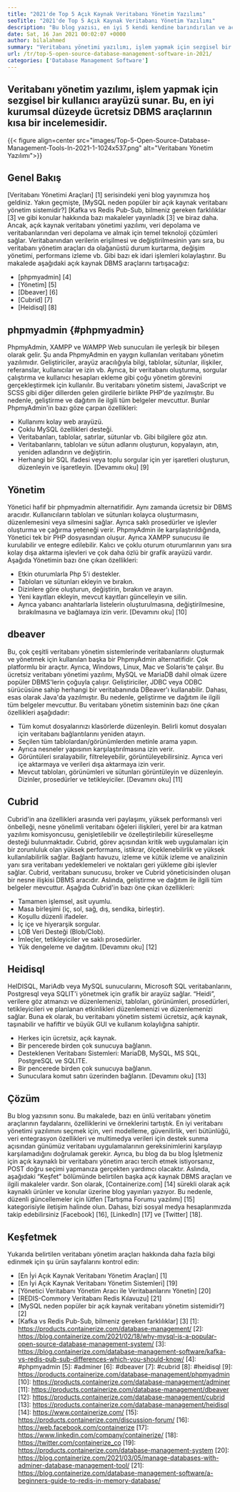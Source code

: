 ```yaml
---
title: "2021'de Top 5 Açık Kaynak Veritabanı Yönetim Yazılımı" 
seoTitle: "2021'de Top 5 Açık Kaynak Veritabanı Yönetim Yazılımı" 
description: "Bu blog yazısı, en iyi 5 kendi kendine barındırılan ve açık kaynaklı veritabanı yönetim yazılımı hakkında. Bunlar Phpmyadmin, Adminer, Dbeaver, Cubrid ve Heidisql'dir." 
date: Sat, 16 Jan 2021 00:02:07 +0000
author: bilalahmed
summary: "Veritabanı yönetimi yazılımı, işlem yapmak için sezgisel bir kullanıcı arayüzü sunar. Bu, en iyi kurumsal düzeyde ücretsiz DBMS araçlarının kısa bir incelemesidir." 
url: /tr/top-5-open-source-database-management-software-in-2021/
categories: ['Database Management Software']
---
```


## Veritabanı yönetim yazılımı, işlem yapmak için sezgisel bir kullanıcı arayüzü sunar. Bu, en iyi kurumsal düzeyde ücretsiz DBMS araçlarının kısa bir incelemesidir.

{{< figure align=center src="images/Top-5-Open-Source-Database-Management-Tools-In-2021-1-1024x537.png" alt="Veritabanı Yönetim Yazılımı">}}


## Genel Bakış
[Veritabanı Yönetimi Araçları] [1] serisindeki yeni blog yayınımıza hoş geldiniz. Yakın geçmişte, [MySQL neden popüler bir açık kaynak veritabanı yönetim sistemidir?] [Kafka vs Redis Pub-Sub, bilmeniz gereken farklılıklar [3] ve gibi konular hakkında bazı makaleler yayınladık [3] ve biraz daha. Ancak, açık kaynak veritabanı yönetimi yazılımı, veri depolama ve veritabanlarından veri depolama ve almak için temel teknoloji çözümleri sağlar. Veritabanından verilerin erişilmesi ve değiştirilmesinin yanı sıra, bu veritabanı yönetim araçları da olağanüstü durum kurtarma, değişim yönetimi, performans izleme vb. Gibi bazı ek idari işlemleri kolaylaştırır.
Bu makalede aşağıdaki açık kaynak DBMS araçlarını tartışacağız:
  * [phpmyadmin] [4]
  * [Yönetim] [5]
  * [Dbeaver] [6]
  * [Cubrid] [7]
  * [Heidisql] [8]

## phpmyadmin {#phpmyadmin}
PhpmyAdmin, XAMPP ve WAMPP Web sunucuları ile yerleşik bir bileşen olarak gelir. Şu anda PhpmyAdmin en yaygın kullanılan veritabanı yönetim yazılımıdır. Geliştiriciler, arayüz aracılığıyla bilgi, tablolar, sütunlar, ilişkiler, referanslar, kullanıcılar ve izin vb. Ayrıca, bir veritabanı oluşturma, sorgular çalıştırma ve kullanıcı hesapları ekleme gibi çoğu yönetim görevini gerçekleştirmek için kullanılır. Bu veritabanı yönetim sistemi, JavaScript ve SCSS gibi diğer dillerden gelen girdilerle birlikte PHP'de yazılmıştır. Bu nedenle, geliştirme ve dağıtım ile ilgili tüm belgeler mevcuttur. Bunlar PhpmyAdmin'in bazı göze çarpan özellikleri:
  * Kullanımı kolay web arayüzü.
  * Çoklu MySQL özellikleri desteği.
  * Veritabanları, tablolar, satırlar, sütunlar vb. Gibi bilgilere göz atın.
  * Veritabanlarını, tabloları ve sütun adlarını oluşturun, kopyalayın, atın, yeniden adlandırın ve değiştirin.
  * Herhangi bir SQL ifadesi veya toplu sorgular için yer işaretleri oluşturun, düzenleyin ve işaretleyin.
[Devamını oku] [9]

## Yönetim
Yönetici hafif bir phpmyadmin alternatifidir. Aynı zamanda ücretsiz bir DBMS aracıdır. Kullanıcıların tabloları ve sütunları kolayca oluşturmasını, düzenlemesini veya silmesini sağlar. Ayrıca saklı prosedürler ve işlevler oluşturma ve çağırma yeteneği verir. PhpmyAdmin ile karşılaştırıldığında, Yönetici tek bir PHP dosyasından oluşur. Ayrıca XAMPP sunucusu ile kurulabilir ve entegre edilebilir. Kalıcı ve çoklu oturum oturumlarının yanı sıra kolay dışa aktarma işlevleri ve çok daha özlü bir grafik arayüzü vardır. Aşağıda Yönetimin bazı öne çıkan özellikleri:
  * Etkin oturumlarla Php 5'i destekler.
  * Tabloları ve sütunları ekleyin ve bırakın.
  * Dizinlere göre oluşturun, değiştirin, bırakın ve arayın.
  * Yeni kayıtları ekleyin, mevcut kayıtları güncelleyin ve silin.
  * Ayrıca yabancı anahtarlarla listelerin oluşturulmasına, değiştirilmesine, bırakılmasına ve bağlamaya izin verir.
[Devamını oku] [10]

## dbeaver
Bu, çok çeşitli veritabanı yönetim sistemlerinde veritabanlarını oluşturmak ve yönetmek için kullanılan başka bir PhpmyAdmin alternatifidir. Çok platformlu bir araçtır. Ayrıca, Windows, Linux, Mac ve Solaris'te çalışır. Bu ücretsiz veritabanı yönetimi yazılımı, MySQL ve MariaDB dahil olmak üzere popüler DBMS'lerin çoğuyla çalışır. Geliştiriciler, JDBC veya ODBC sürücüsüne sahip herhangi bir veritabanında DBeaver'ı kullanabilir. Dahası, esas olarak Java'da yazılmıştır. Bu nedenle, geliştirme ve dağıtım ile ilgili tüm belgeler mevcuttur. Bu veritabanı yönetim sisteminin bazı öne çıkan özellikleri aşağıdadır:
  * Tüm komut dosyalarınızı klasörlerde düzenleyin. Belirli komut dosyaları için veritabanı bağlantılarını yeniden atayın.
  * Seçilen tüm tablolardan/görünümlerden metinle arama yapın.
  * Ayrıca nesneler yapısının karşılaştırılmasına izin verir.
  * Görüntüleri sıralayabilir, filtreleyebilir, görüntüleyebilirsiniz. Ayrıca veri içe aktarmaya ve verileri dışa aktarmaya izin verir.
  * Mevcut tabloları, görünümleri ve sütunları görüntüleyin ve düzenleyin. Dizinler, prosedürler ve tetikleyiciler.
[Devamını oku] [11]

## Cubrid
Cubrid'in ana özellikleri arasında veri paylaşımı, yüksek performanslı veri önbelleği, nesne yönelimli veritabanı öğeleri ilişkileri, yerel bir ara katman yazılımı komisyoncusu, genişletilebilir ve özelleştirilebilir küreselleşme desteği bulunmaktadır. Cubrid, görev açısından kritik web uygulamaları için bir zorunluluk olan yüksek performans, istikrar, ölçeklenebilirlik ve yüksek kullanılabilirlik sağlar. Bağlantı havuzu, izleme ve kütük izleme ve analizinin yanı sıra veritabanı yedeklemeleri ve noktaları geri yükleme gibi işlevler sağlar. Cubrid, veritabanı sunucusu, broker ve Cubrid yöneticisinden oluşan bir nesne ilişkisi DBMS aracıdır. Aslında, geliştirme ve dağıtım ile ilgili tüm belgeler mevcuttur. Aşağıda Cubrid'in bazı öne çıkan özellikleri:
  * Tamamen işlemsel, asit uyumlu.
  * Masa birleşimi (iç, sol, sağ, dış, sendika, birleştir).
  * Koşullu düzenli ifadeler.
  * İç içe ve hiyerarşik sorgular.
  * LOB Veri Desteği (Blob/Clob).
  * İmleçler, tetikleyiciler ve saklı prosedürler.
  * Yük dengeleme ve dağıtım.
[Devamını oku] [12]

## Heidisql
HeIDISQL, MariAdb veya MySQL sunucularını, Microsoft SQL veritabanlarını, Postgresql veya SQLIT'i yönetmek için grafik bir arayüz sağlar. “Heidi”, verilere göz atmanızı ve düzenlemenizi, tabloları, görünümleri, prosedürleri, tetikleyicileri ve planlanan etkinlikleri düzenlemenizi ve düzenlemenizi sağlar. Buna ek olarak, bu veritabanı yönetim sistemi ücretsiz, açık kaynak, taşınabilir ve hafiftir ve büyük GUI ve kullanım kolaylığına sahiptir.
  * Herkes için ücretsiz, açık kaynak.
  * Bir pencerede birden çok sunucuya bağlanın.
  * Desteklenen Veritabanı Sistemleri: MariaDB, MySQL, MS SQL, PostgreSQL ve SQLITE.
  * Bir pencerede birden çok sunucuya bağlanın.
  * Sunuculara komut satırı üzerinden bağlanın.
[Devamını oku] [13]

## Çözüm
Bu blog yazısının sonu. Bu makalede, bazı en ünlü veritabanı yönetim araçlarının faydalarını, özelliklerini ve örneklerini tartıştık. En iyi veritabanı yönetimi yazılımını seçmek için, veri modelleme, güvenilirlik, veri bütünlüğü, veri entegrasyon özellikleri ve multimedya verileri için destek sunma açısından günümüz veritabanı uygulamalarının gereksinimlerini karşılayıp karşılamadığını doğrulamak gerekir. Ayrıca, bu blog da bu blog İşletmeniz için açık kaynaklı bir veritabanı yönetim aracı tercih etmek istiyorsanız, POST doğru seçimi yapmanıza gerçekten yardımcı olacaktır. Aslında, aşağıdaki “Keşfet” bölümünde belirtilen başka açık kaynak DBMS araçları ve ilgili makaleler vardır.
Son olarak, [Containerize.com] [14] sürekli olarak açık kaynaklı ürünler ve konular üzerine blog yayınları yazıyor. Bu nedenle, düzenli güncellemeler için lütfen [Tartışma Forumu yazılımı] [15] kategorisiyle iletişim halinde olun. Dahası, bizi sosyal medya hesaplarımızda takip edebilirsiniz [Facebook] [16], [LinkedIn] [17] ve [Twitter] [18].

## Keşfetmek
Yukarıda belirtilen veritabanı yönetim araçları hakkında daha fazla bilgi edinmek için şu ürün sayfalarını kontrol edin:
  * [En İyi Açık Kaynak Veritabanı Yönetim Araçları] [1]
  * [En İyi Açık Kaynak Veritabanı Yönetim Sistemleri] [19]
  * [Yönetici Veritabanı Yönetim Aracı ile Veritabanlarını Yönetin] [20]
  * [REDIS-Commory Veritabanı Redis Kılavuzu] [21]
  * [MySQL neden popüler bir açık kaynak veritabanı yönetim sistemidir?] [2]
  * [Kafka vs Redis Pub-Sub, bilmeniz gereken farklılıklar] [3]
[1]: https://products.containerize.com/database-management/
[2]: https://blog.containerize.com/2021/02/18/why-mysql-is-a-popular-open-source-database-management-system/
[3]: https://blog.containerize.com/database-management-software/kafka-vs-redis-pub-sub-differences-which-you-should-know/
[4]: #phpmyadmin
[5]: #adminer
[6]: #dbeaver
[7]: #cubrid
[8]: #heidisql
[9]: https://products.containerize.com/database-management/phpmyadmin
[10]: https://products.containerize.com/database-management/adminer
[11]: https://products.containerize.com/database-management/dbeaver
[12]: https://products.containerize.com/database-management/cubrid
[13]: https://products.containerize.com/database-management/heidisql
[14]: https://www.containerize.com/
[15]: https://products.containerize.com/discussion-forum/
[16]: https://web.facebook.com/containerize
[17]: https://www.linkedin.com/company/containerize/
[18]: https://twitter.com/containerize_co
[19]: https://products.containerize.com/database-management-system
[20]: https://blog.containerize.com/2021/03/05/manage-databases-with-adminer-database-management-tool/
[21]: https://blog.containerize.com/database-management-software/a-beginners-guide-to-redis-in-memory-database/
